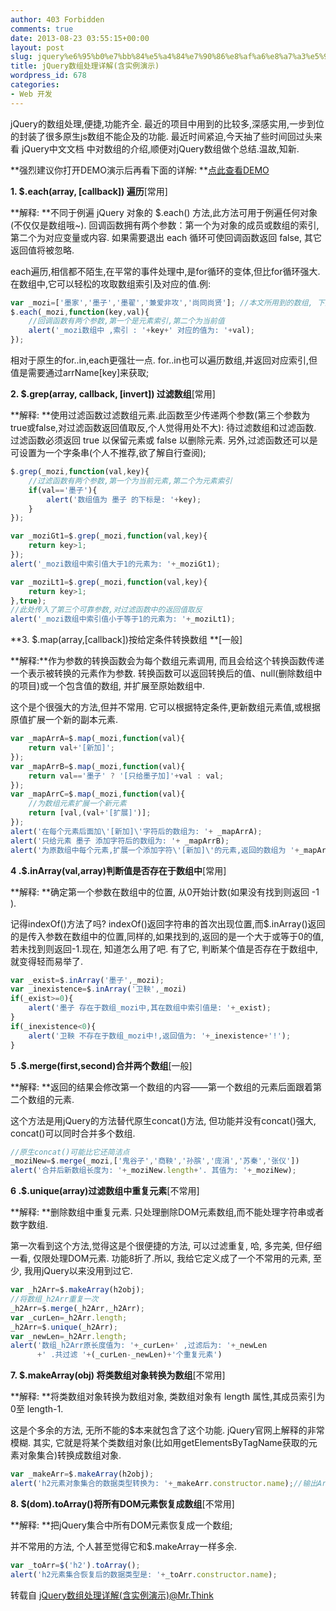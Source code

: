 ```yaml
---
author: 403 Forbidden
comments: true
date: 2013-08-23 03:55:15+00:00
layout: post
slug: jquery%e6%95%b0%e7%bb%84%e5%a4%84%e7%90%86%e8%af%a6%e8%a7%a3%e5%90%ab%e5%ae%9e%e4%be%8b%e6%bc%94%e7%a4%ba
title: jQuery数组处理详解(含实例演示)
wordpress_id: 678
categories:
- Web 开发
---
```

jQuery的数组处理,便捷,功能齐全. 最近的项目中用到的比较多,深感实用,一步到位的封装了很多原生js数组不能企及的功能. 最近时间紧迫,今天抽了些时间回过头来看 jQuery中文文档 中对数组的介绍,顺便对jQuery数组做个总结.温故,知新.  

**强烈建议你打开DEMO演示后再看下面的详解: **[点此查看DEMO](http://mrthink.net/demo/ijq20101125.htm)  

**1. $.each(array, [callback]) 遍历**[常用]  

**解释: **不同于例遍 jQuery 对象的 $.each() 方法,此方法可用于例遍任何对象(不仅仅是数组哦~). 回调函数拥有两个参数：第一个为对象的成员或数组的索引, 第二个为对应变量或内容. 如果需要退出 each 循环可使回调函数返回 false, 其它返回值将被忽略.  

 each遍历,相信都不陌生,在平常的事件处理中,是for循环的变体,但比for循环强大.在数组中,它可以轻松的攻取数组索引及对应的值.例:


```js
var _mozi=['墨家','墨子','墨翟','兼爱非攻','尚同尚贤']; //本文所用到的数组, 下同
$.each(_mozi,function(key,val){
	//回调函数有两个参数,第一个是元素索引,第二个为当前值
	alert('_mozi数组中 ,索引 : '+key+' 对应的值为: '+val);
});

```



相对于原生的for..in,each更强壮一点. for..in也可以遍历数组,并返回对应索引,但值是需要通过arrName[key]来获取;  

**2. $.grep(array, callback, [invert]) 过滤数组**[常用]  

**解释: **使用过滤函数过滤数组元素.此函数至少传递两个参数(第三个参数为true或false,对过滤函数返回值取反,个人觉得用处不大): 待过滤数组和过滤函数. 过滤函数必须返回 true 以保留元素或 false 以删除元素. 另外,过滤函数还可以是可设置为一个字条串(个人不推荐,欲了解自行查阅);


```js
$.grep(_mozi,function(val,key){
	//过滤函数有两个参数,第一个为当前元素,第二个为元素索引
	if(val=='墨子'){
		alert('数组值为 墨子 的下标是: '+key);
	}
});

var _moziGt1=$.grep(_mozi,function(val,key){
	return key>1;
});
alert('_mozi数组中索引值大于1的元素为: '+_moziGt1);

var _moziLt1=$.grep(_mozi,function(val,key){
	return key>1;
},true);
//此处传入了第三个可靠参数,对过滤函数中的返回值取反
alert('_mozi数组中索引值小于等于1的元素为: '+_moziLt1);

```



**3. $.map(array,[callback])按给定条件转换数组 **[一般]  

**解释:**作为参数的转换函数会为每个数组元素调用, 而且会给这个转换函数传递一个表示被转换的元素作为参数. 转换函数可以返回转换后的值、null(删除数组中的项目)或一个包含值的数组, 并扩展至原始数组中.  

这个是个很强大的方法,但并不常用. 它可以根据特定条件,更新数组元素值,或根据原值扩展一个新的副本元素.


```js
var _mapArrA=$.map(_mozi,function(val){
	return val+'[新加]';
});
var _mapArrB=$.map(_mozi,function(val){
	return val=='墨子' ? '[只给墨子加]'+val : val;
});
var _mapArrC=$.map(_mozi,function(val){
	//为数组元素扩展一个新元素
	return [val,(val+'[扩展]')];
});
alert('在每个元素后面加\'[新加]\'字符后的数组为: '+ _mapArrA);
alert('只给元素 墨子 添加字符后的数组为: '+ _mapArrB);
alert('为原数组中每个元素,扩展一个添加字符\'[新加]\'的元素,返回的数组为 '+_mapArrC);

```



**4 .$.inArray(val,array)判断值是否存在于数组中**[常用]  

**解释: **确定第一个参数在数组中的位置, 从0开始计数(如果没有找到则返回 -1 ).  

记得indexOf()方法了吗? indexOf()返回字符串的首次出现位置,而$.inArray()返回的是传入参数在数组中的位置,同样的,如果找到的,返回的是一个大于或等于0的值,若未找到则返回-1.现在, 知道怎么用了吧. 有了它, 判断某个值是否存在于数组中,就变得轻而易举了.


```js
var _exist=$.inArray('墨子',_mozi);
var _inexistence=$.inArray('卫鞅',_mozi)
if(_exist>=0){
	alert('墨子 存在于数组_mozi中,其在数组中索引值是: '+_exist);
}
if(_inexistence<0){
	alert('卫鞅 不存在于数组_mozi中!,返回值为: '+_inexistence+'!');
}

```



**5 .$.merge(first,second)合并两个数组**[一般]  

**解释: **返回的结果会修改第一个数组的内容——第一个数组的元素后面跟着第二个数组的元素.  

这个方法是用jQuery的方法替代原生concat()方法, 但功能并没有concat()强大, concat()可以同时合并多个数组.


```js
//原生concat()可能比它还简洁点
_moziNew=$.merge(_mozi,['鬼谷子','商鞅','孙膑','庞涓','苏秦','张仪'])
alert('合并后新数组长度为: '+_moziNew.length+'. 其值为: '+_moziNew);

```



**6 .$.unique(array)过滤数组中重复元素**[不常用]  

**解释: **删除数组中重复元素. 只处理删除DOM元素数组,而不能处理字符串或者数字数组.  

第一次看到这个方法,觉得这是个很便捷的方法, 可以过滤重复, 哈, 多完美, 但仔细一看, 仅限处理DOM元素. 功能8折了.所以, 我给它定义成了一个不常用的元素, 至少, 我用jQuery以来没用到过它.


```js
var _h2Arr=$.makeArray(h2obj);
//将数组_h2Arr重复一次
_h2Arr=$.merge(_h2Arr,_h2Arr);
var _curLen=_h2Arr.length;
_h2Arr=$.unique(_h2Arr);
var _newLen=_h2Arr.length;
alert('数组_h2Arr原长度值为: '+_curLen+' ,过滤后为: '+_newLen
      +' .共过滤 '+(_curLen-_newLen)+'个重复元素')

```



**7. $.makeArray(obj) 将类数组对象转换为数组**[不常用]  

**解释: **将类数组对象转换为数组对象, 类数组对象有 length 属性,其成员索引为0至 length-1.  

这是个多余的方法, 无所不能的$本来就包含了这个功能. jQuery官网上解释的非常模糊. 其实, 它就是将某个类数组对象(比如用getElementsByTagName获取的元素对象集合)转换成数组对象.


```js
var _makeArr=$.makeArray(h2obj);
alert('h2元素对象集合的数据类型转换为: '+_makeArr.constructor.name);//输出Array

```



**8. $(dom).toArray()将所有DOM元素恢复成数组**[不常用]  

**解释: **把jQuery集合中所有DOM元素恢复成一个数组;  

并不常用的方法, 个人甚至觉得它和$.makeArray一样多余.


```js
var _toArr=$('h2').toArray();
alert('h2元素集合恢复后的数据类型是: '+_toArr.constructor.name);

```


转载自 [jQuery数组处理详解(含实例演示)@Mr.Think](http://mrthink.net/jquery-array-eachgrepinarray/)
